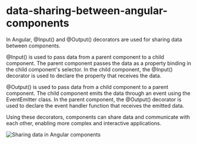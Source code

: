 # data-sharing-between-angular-components
In Angular, @Input() and @Output() decorators are used for sharing data between components.

@Input() is used to pass data from a parent component to a child component. The parent component passes the data as a property binding in the child component's selector. In the child component, the @Input() decorator is used to declare the property that receives the data.

@Output() is used to pass data from a child component to a parent component. The child component emits the data through an event using the EventEmitter class. In the parent component, the @Output() decorator is used to declare the event handler function that receives the emitted data.

Using these decorators, components can share data and communicate with each other, enabling more complex and interactive applications.

![Sharing data in Angular components](https://user-images.githubusercontent.com/114358610/224474671-8873b4f4-3839-46b3-abca-3e306d9d04d7.png)
